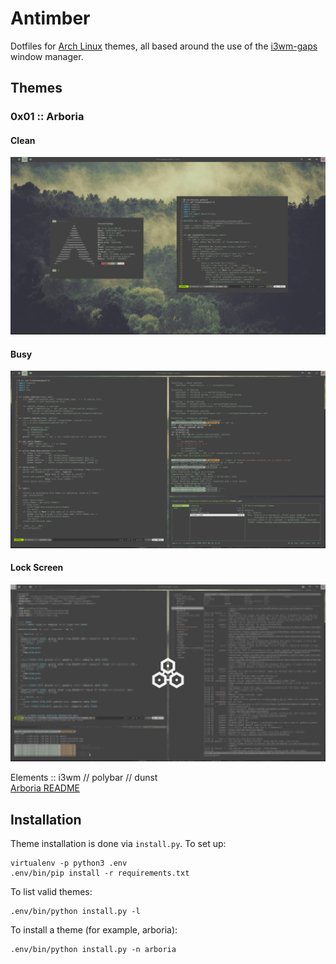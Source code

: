 # Antimber

Dotfiles for [Arch Linux](https://www.archlinux.org/) themes, all based around
the use of the [i3wm-gaps](https://github.com/Airblader/i3) window manager.

## Themes

### 0x01 :: Arboria
#### Clean

![arboria clean](arboria/screenshots/clean.jpg)

#### Busy

![arboria busy](arboria/screenshots/busy.jpg)

#### Lock Screen

![arboria i3lock](arboria/screenshots/i3lock.jpg)

Elements :: i3wm // polybar // dunst   
[Arboria README](arboria/README.md)

## Installation

Theme installation is done via `install.py`. To set up:

```
virtualenv -p python3 .env
.env/bin/pip install -r requirements.txt
```

To list valid themes:

```
.env/bin/python install.py -l
```

To install a theme (for example, arboria):

```
.env/bin/python install.py -n arboria
```
